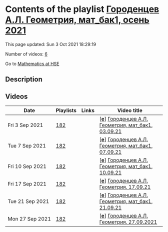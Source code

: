 # Contents of the playlist [Городенцев А.Л. Геометрия, мат_бак1, осень 2021](https://www.youtube.com/playlist?list=PLq3E5oubNNoAE12njuVVmmAgvwDRbfczj)

This page updated: Sun 3 Oct 2021 18:29:19

Number of videos: [6](#videos)

Go to [Mathematics at HSE](../README.md)

## Description



## Videos

|Date|Playlists|Links|Video title|
|---|---|---|---|
| Fri&nbsp;3&nbsp;Sep&nbsp;2021 | [182](../playlists/182 "Городенцев А.Л. Геометрия, мат&#95;бак1, осень 2021") |  | [[**e**](https://studio.youtube.com/video/-L8P3au4V68/edit "Edit")] [Городенцев А.Л.  Геометрия, мат&#95;бак1, 03.09.21](https://www.youtube.com/watch?v=-L8P3au4V68&list=PLq3E5oubNNoAE12njuVVmmAgvwDRbfczj) |
| Tue&nbsp;7&nbsp;Sep&nbsp;2021 | [182](../playlists/182 "Городенцев А.Л. Геометрия, мат&#95;бак1, осень 2021") |  | [[**e**](https://studio.youtube.com/video/vu811Pv7jC4/edit "Edit")] [Городенцев А.Л. Геометрия, мат&#95;бак1, 07.09.21](https://www.youtube.com/watch?v=vu811Pv7jC4&list=PLq3E5oubNNoAE12njuVVmmAgvwDRbfczj) |
| Fri&nbsp;10&nbsp;Sep&nbsp;2021 | [182](../playlists/182 "Городенцев А.Л. Геометрия, мат&#95;бак1, осень 2021") |  | [[**e**](https://studio.youtube.com/video/LOqORbON26E/edit "Edit")] [Городенцев А.Л. Геометрия, мат&#95;бак1, 10.09.21](https://www.youtube.com/watch?v=LOqORbON26E&list=PLq3E5oubNNoAE12njuVVmmAgvwDRbfczj "начало лекции отсутствует: преподаватель не включил запись") |
| Fri&nbsp;17&nbsp;Sep&nbsp;2021 | [182](../playlists/182 "Городенцев А.Л. Геометрия, мат&#95;бак1, осень 2021") |  | [[**e**](https://studio.youtube.com/video/1FLXC9IAWEg/edit "Edit")] [Городенцев А.Л. Геометрия.  17.09.21](https://www.youtube.com/watch?v=1FLXC9IAWEg&list=PLq3E5oubNNoAE12njuVVmmAgvwDRbfczj) |
| Tue&nbsp;21&nbsp;Sep&nbsp;2021 | [182](../playlists/182 "Городенцев А.Л. Геометрия, мат&#95;бак1, осень 2021") |  | [[**e**](https://studio.youtube.com/video/FhR78M5FqtY/edit "Edit")] [Городенцев А.Л. Геометрия, мат&#95;бак1, 21.09.21](https://www.youtube.com/watch?v=FhR78M5FqtY&list=PLq3E5oubNNoAE12njuVVmmAgvwDRbfczj) |
| Mon&nbsp;27&nbsp;Sep&nbsp;2021 | [182](../playlists/182 "Городенцев А.Л. Геометрия, мат&#95;бак1, осень 2021") |  | [[**e**](https://studio.youtube.com/video/r7yUxVJynXY/edit "Edit")] [Городенцев А.Л. Геометрия. 27.09.2021](https://www.youtube.com/watch?v=r7yUxVJynXY&list=PLq3E5oubNNoAE12njuVVmmAgvwDRbfczj "БАКАЛАВРИАТ 2021/2022&#013;Геометрия&#013;Курс обязательный  - Математика&#013;Факультет математики&#013;1-й курс, 1 модуль&#013;Городенцев Алексей Львович") |
